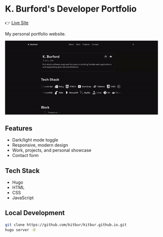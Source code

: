 # K. Burford's Developer Portfolio

👉 [Live Site](https://kitbur.github.io)

My personal portfolio website.

![Demo Gif](/static/images/demo.gif)

## Features
- Dark/light mode toggle
- Responsive, modern design
- Work, projects, and personal showcase
- Contact form

## Tech Stack
- Hugo
- HTML
- CSS
- JavaScript

## Local Development
```bash
git clone https://github.com/kitbur/kitbur.github.io.git
hugo server -D
```